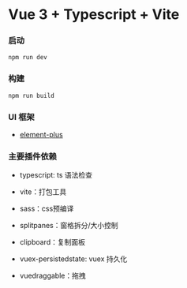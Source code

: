# Vue 3 + Typescript + Vite


### 启动

```
npm run dev
```

### 构建

```
npm run build
```

### UI 框架

- [element-plus](https://element-plus.org/#/zh-CN)


### 主要插件依赖

- typescript: ts 语法检查

- vite：打包工具

- sass：css预编译

- splitpanes：窗格拆分/大小控制

- clipboard：复制面板

- vuex-persistedstate: vuex 持久化

- vuedraggable：拖拽
